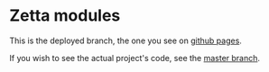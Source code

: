 # Zetta modules

This is the deployed branch, the one you see on [github pages](http://www.zettajs.org/modules).

If you wish to see the actual project's code, see the [master branch](https://github.com/zettajs/modules/tree/master).
